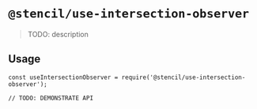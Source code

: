 # `@stencil/use-intersection-observer`

> TODO: description

## Usage

```
const useIntersectionObserver = require('@stencil/use-intersection-observer');

// TODO: DEMONSTRATE API
```
